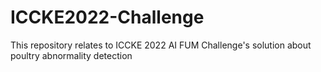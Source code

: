 # ICCKE2022-Challenge
This repository relates to ICCKE 2022 AI FUM Challenge's solution about poultry abnormality detection
